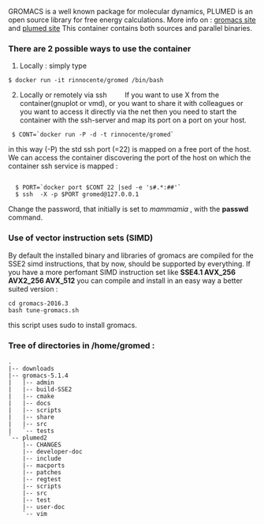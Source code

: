 
GROMACS is a well known package for molecular dynamics, 
PLUMED is an open source library for free energy calculations.
More info on : [gromacs site](http://www.gromacs.org/) and [plumed site](http://www.plumed.org/home)
This container contains both sources and parallel binaries.

### There are 2 possible ways to use the container

1. Locally : simply type
```
$ docker run -it rinnocente/gromed /bin/bash 
```

2. Locally or remotely via ssh
```    ```
If you want to use X from the container(gnuplot or vmd), or you want to share it with colleagues or you
want to access it directly via the net then you need to start the
container with the ssh-server and map its port on a port on your host.
```
 $ CONT=`docker run -P -d -t rinnocente/gromed`
```
in this way (-P) the std ssh port (=22) is mapped on a free port of the host. We can access the container discovering the port of the host on which the container ssh service is mapped :
```

  $ PORT=`docker port $CONT 22 |sed -e 's#.*:##'`
  $ ssh  -X -p $PORT gromed@127.0.0.1
```
Change the password, that initially is set to *mammamia* , with the **passwd** command.

### Use of vector instruction sets (SIMD)

By default the installed binary and libraries of gromacs  are compiled for the SSE2 simd instructions, 
that by now, should be supported by everything.
If you have a more perfomant SIMD instruction set like 
**SSE4.1 AVX_256 AVX2_256 AVX_512**
 you can compile and install in an easy way a better suited version :
```
cd gromacs-2016.3
bash tune-gromacs.sh
```
this script uses sudo to install gromacs.

### Tree of directories in /home/gromed :

```
.
|-- downloads
|-- gromacs-5.1.4
|   |-- admin
|   |-- build-SSE2
|   |-- cmake
|   |-- docs
|   |-- scripts
|   |-- share
|   |-- src
|   `-- tests
`-- plumed2
    |-- CHANGES
    |-- developer-doc
    |-- include
    |-- macports
    |-- patches
    |-- regtest
    |-- scripts
    |-- src
    |-- test
    |-- user-doc
    `-- vim
```

